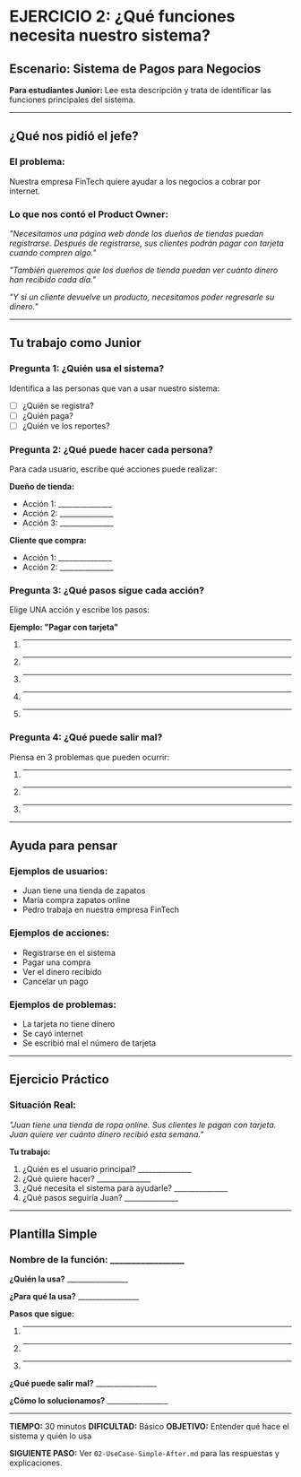 # EJERCICIO 2: ¿Qué funciones necesita nuestro sistema?

## Escenario: Sistema de Pagos para Negocios

**Para estudiantes Junior:**
Lee esta descripción y trata de identificar las funciones principales del sistema.

---

## ¿Qué nos pidió el jefe?

### El problema:
Nuestra empresa FinTech quiere ayudar a los negocios a cobrar por internet.

### Lo que nos contó el Product Owner:
*"Necesitamos una página web donde los dueños de tiendas puedan registrarse. Después de registrarse, sus clientes podrán pagar con tarjeta cuando compren algo."*

*"También queremos que los dueños de tienda puedan ver cuánto dinero han recibido cada día."*

*"Y si un cliente devuelve un producto, necesitamos poder regresarle su dinero."*

---

## Tu trabajo como Junior

### Pregunta 1: ¿Quién usa el sistema?
Identifica a las personas que van a usar nuestro sistema:
- [ ] ¿Quién se registra?
- [ ] ¿Quién paga?
- [ ] ¿Quién ve los reportes?

### Pregunta 2: ¿Qué puede hacer cada persona?
Para cada usuario, escribe qué acciones puede realizar:

**Dueño de tienda:**
- Acción 1: _______________
- Acción 2: _______________
- Acción 3: _______________

**Cliente que compra:**
- Acción 1: _______________
- Acción 2: _______________

### Pregunta 3: ¿Qué pasos sigue cada acción?
Elige UNA acción y escribe los pasos:

**Ejemplo: "Pagar con tarjeta"**
1. _________________________________
2. _________________________________
3. _________________________________
4. _________________________________
5. _________________________________

### Pregunta 4: ¿Qué puede salir mal?
Piensa en 3 problemas que pueden ocurrir:
1. _________________________________
2. _________________________________
3. _________________________________

---

## Ayuda para pensar

### Ejemplos de usuarios:
- Juan tiene una tienda de zapatos
- María compra zapatos online
- Pedro trabaja en nuestra empresa FinTech

### Ejemplos de acciones:
- Registrarse en el sistema
- Pagar una compra
- Ver el dinero recibido
- Cancelar un pago

### Ejemplos de problemas:
- La tarjeta no tiene dinero
- Se cayó internet
- Se escribió mal el número de tarjeta

---

## Ejercicio Práctico

### Situación Real:
*"Juan tiene una tienda de ropa online. Sus clientes le pagan con tarjeta. Juan quiere ver cuánto dinero recibió esta semana."*

**Tu trabajo:**
1. ¿Quién es el usuario principal? _______________
2. ¿Qué quiere hacer? _______________
3. ¿Qué necesita el sistema para ayudarle? _______________
4. ¿Qué pasos seguiría Juan? _______________

---

## Plantilla Simple

### Nombre de la función: _________________

**¿Quién la usa?** _________________

**¿Para qué la usa?** _________________

**Pasos que sigue:**
1. _________________________________
2. _________________________________
3. _________________________________

**¿Qué puede salir mal?** _________________

**¿Cómo lo solucionamos?** _________________

---

**TIEMPO:** 30 minutos
**DIFICULTAD:** Básico
**OBJETIVO:** Entender qué hace el sistema y quién lo usa

**SIGUIENTE PASO:** Ver `02-UseCase-Simple-After.md` para las respuestas y explicaciones.
